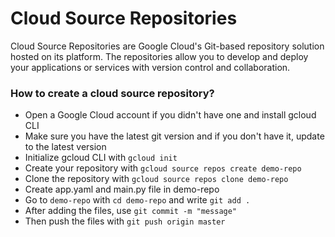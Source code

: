 # Cloud Source Repositories

Cloud Source Repositories are Google Cloud's Git-based repository solution hosted on its platform. The repositories allow you to develop and deploy your applications or services with version control and collaboration.

### How to create a cloud source repository?

- Open a Google Cloud account if you didn't have one and install gcloud CLI
- Make sure you have the latest git version and if you don't have it, update to the latest version
- Initialize gcloud CLI with `gcloud init`
- Create your repository with `gcloud source repos create demo-repo`
- Clone the repository with `gcloud source repos clone demo-repo`
- Create app.yaml and main.py file in demo-repo
- Go to `demo-repo` with `cd demo-repo` and write `git add .`
- After adding the files, use `git commit -m "message"`
- Then push the files with `git push origin master`